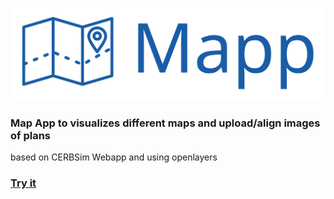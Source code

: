 ![](src/mapp/logo.webp)

### Map App to visualizes different maps and upload/align images of plans
based on CERBSim Webapp and using openlayers

### [Try it](https://mhochsteger.github.io/mapp)
